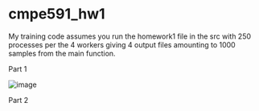 # cmpe591_hw1

My training code assumes you run the homework1 file in the src with 250 processes per the 4 workers giving 4 output files amounting to 1000 samples from the main function.

Part 1

![image](https://github.com/user-attachments/assets/6a7f80cc-4f75-4198-8803-874d96c068ec)

Part 2
